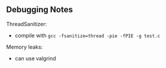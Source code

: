 Debugging Notes
---

ThreadSanitizer:
- compile with `gcc -fsanitize=thread -pie -fPIE -g test.c`

Memory leaks:
- can use valgrind

